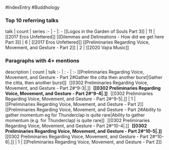 #IndexEntry #Buddhology

### Top 10 referring talks
talk | count | series
:- | - |: -
[[Logos in the Garden of Souls Part 3]] | 11 | [[2017 Eros Unfettered]]
[[Dilemmas and Delineations - How did we get here Part 3]] | 6 | [[2017 Eros Unfettered]]
[[Preliminaries Regarding Voice, Movement, and Gesture - Part 2]] | 2 | [[2020 Vajra Music]]

### Paragraphs with 4+ mentions
description | count | talk
:- | : - | :-
[[Preliminaries Regarding Voice, Movement, and Gesture - Part 2#Gather the citta then another burst\|Gather the citta, then another burst]] &nbsp;&nbsp;[[0302 Preliminaries Regarding Voice, Movement, and Gesture - Part 2#^9-3\|.]] &nbsp; **[[0302 Preliminaries Regarding Voice, Movement, and Gesture - Part 2#^9-4\|.]]** &nbsp; [[0302 Preliminaries Regarding Voice, Movement, and Gesture - Part 2#^9-5\|.]] | 1 | [[Preliminaries Regarding Voice, Movement, and Gesture - Part 2]]
[[Preliminaries Regarding Voice, Movement, and Gesture - Part 2#Ability to gather momentum eg for Thunderclap is quite rare\|Ability to gather momentum (e.g. for Thunderclap) is quite rare]] &nbsp;&nbsp;[[0302 Preliminaries Regarding Voice, Movement, and Gesture - Part 2#^10-4\|.]] &nbsp; **[[0302 Preliminaries Regarding Voice, Movement, and Gesture - Part 2#^10-5\|.]]** &nbsp; [[0302 Preliminaries Regarding Voice, Movement, and Gesture - Part 2#^10-6\|.]] | 1 | [[Preliminaries Regarding Voice, Movement, and Gesture - Part 2]]

